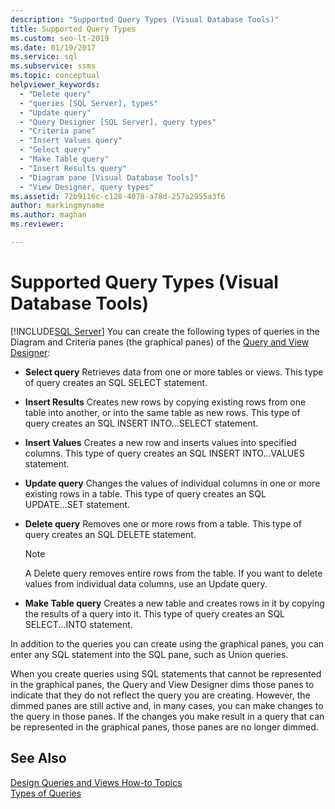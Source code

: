 ```yaml
---
description: "Supported Query Types (Visual Database Tools)"
title: Supported Query Types
ms.custom: seo-lt-2019
ms.date: 01/19/2017
ms.service: sql
ms.subservice: ssms
ms.topic: conceptual
helpviewer_keywords: 
  - "Delete query"
  - "queries [SQL Server], types"
  - "Update query"
  - "Query Designer [SQL Server], query types"
  - "Criteria pane"
  - "Insert Values query"
  - "Select query"
  - "Make Table query"
  - "Insert Results query"
  - "Diagram pane [Visual Database Tools]"
  - "View Designer, query types"
ms.assetid: 72b9116c-c128-4078-a78d-257a2955a3f6
author: markingmyname
ms.author: maghan
ms.reviewer: 

---
```

# Supported Query Types (Visual Database Tools)
[!INCLUDE[SQL Server](../../includes/applies-to-version/sqlserver.md)]
You can create the following types of queries in the Diagram and Criteria panes (the graphical panes) of the [Query and View Designer](../../ssms/visual-db-tools/query-and-view-designer-tools-visual-database-tools.md):  
  
-   **Select query** Retrieves data from one or more tables or views. This type of query creates an SQL SELECT statement.  
  
-   **Insert Results** Creates new rows by copying existing rows from one table into another, or into the same table as new rows. This type of query creates an SQL INSERT INTO...SELECT statement.  
  
-   **Insert Values** Creates a new row and inserts values into specified columns. This type of query creates an SQL INSERT INTO...VALUES statement.  
  
-   **Update query** Changes the values of individual columns in one or more existing rows in a table. This type of query creates an SQL UPDATE...SET statement.  
  
-   **Delete query** Removes one or more rows from a table. This type of query creates an SQL DELETE statement.  
  
    > [!NOTE]  
    > A Delete query removes entire rows from the table. If you want to delete values from individual data columns, use an Update query.  
  
-   **Make Table query** Creates a new table and creates rows in it by copying the results of a query into it. This type of query creates an SQL SELECT...INTO statement.  
  
In addition to the queries you can create using the graphical panes, you can enter any SQL statement into the SQL pane, such as Union queries.  
  
When you create queries using SQL statements that cannot be represented in the graphical panes, the Query and View Designer dims those panes to indicate that they do not reflect the query you are creating. However, the dimmed panes are still active and, in many cases, you can make changes to the query in those panes. If the changes you make result in a query that can be represented in the graphical panes, those panes are no longer dimmed.  
  
## See Also  
[Design Queries and Views How-to Topics](../../ssms/visual-db-tools/design-queries-and-views-how-to-topics-visual-database-tools.md)  
[Types of Queries](../../ssms/visual-db-tools/types-of-queries-visual-database-tools.md)  
  
